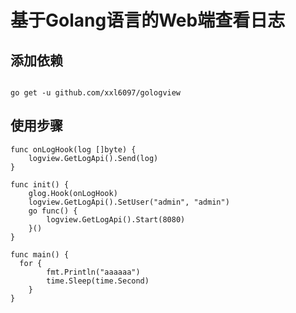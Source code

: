 # 基于Golang语言的Web端查看日志

## 添加依赖

```shell

go get -u github.com/xxl6097/gologview

```
## 使用步骤

```shell
func onLogHook(log []byte) {
	logview.GetLogApi().Send(log)
}

func init() {
	glog.Hook(onLogHook)
	logview.GetLogApi().SetUser("admin", "admin")
	go func() {
		logview.GetLogApi().Start(8080)
	}()
}

func main() {
  for {
		fmt.Println("aaaaaa")
		time.Sleep(time.Second)
	}
}

```

